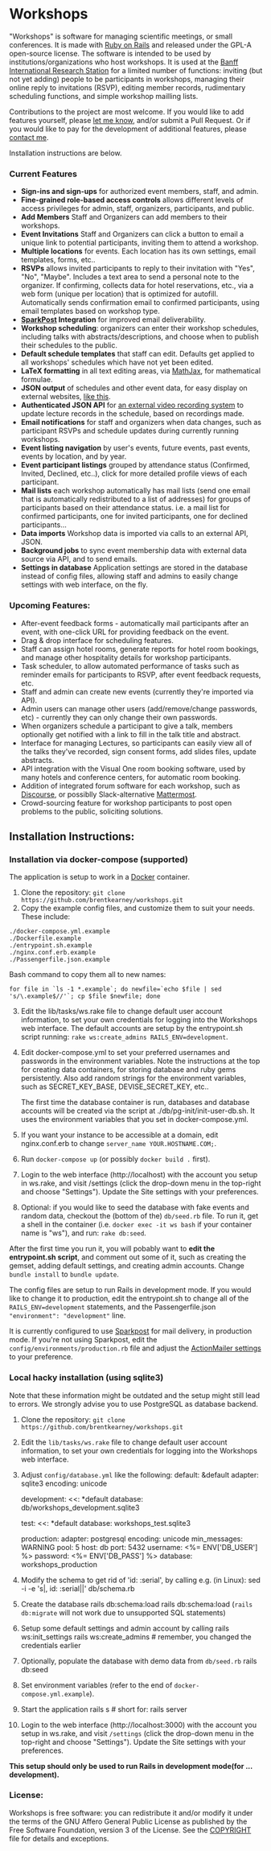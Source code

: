 # Workshops

"Workshops" is software for managing scientific meetings, or small conferences. It is made with [Ruby on Rails](http://rubyonrails.org)
and released under the GPL-A open-source license. The software is intended to be used by institutions/organizations
who host workshops. It is used at the
[Banff International Research Station](https://workshops.birs.ca/events/future) for a limited number of functions: inviting (but not yet adding)
people to be participants in workshops, managing their online reply to invitations (RSVP), editing member records, rudimentary scheduling functions,
and simple workshop mailling lists.

Contributions to the project are most welcome. If you would like to add features yourself, please
[let me know](mailto:brentk@birs.ca), and/or submit a Pull Request. Or if you would like to pay for the development of additional features,
please [contact me](mailto:brent@netmojo.ca).


Installation instructions are below.

### Current Features
* **Sign-ins and sign-ups** for authorized event members, staff, and admin.
* **Fine-grained role-based access controls** allows different levels of access privileges for admin, staff, organizers, participants, and public.
* **Add Members** Staff and Organizers can add members to their workshops.
* **Event Invitations** Staff and Organizers can click a button to email a unique link to potential participants, inviting them to attend a workshop.
* **Multiple locations** for events. Each location has its own settings, email templates, forms, etc..
* **RSVPs** allows invited participants to reply to their invitation with "Yes", "No", "Maybe". Includes a text area to send a personal note to the organizer. If confirming, collects data for hotel reservations, etc., via a web form (unique per location) that is optimized for autofill. Automatically sends confirmation email to confirmed participants, using email templates based on workshop type.
* **[SparkPost](https://www.sparkpost.com) Integration** for improved email deliverability.
* **Workshop scheduling**: organizers can enter their workshop schedules, including talks with abstracts/descriptions, and choose when to publish their schedules to the public.
* **Default schedule templates** that staff can edit. Defaults get applied to all workshops' schedules which have not yet been edited.
* **LaTeX formatting** in all text editing areas, via [MathJax](https://www.mathjax.org), for mathematical formulae.
* **JSON output** of schedules and other event data, for easy display on external websites, [like this](http://www.birs.ca/events/2017/5-day-workshops/17w5030/schedule).
* **Authenticated JSON API** for [an external video recording system](http://www.birs.ca/facilities/automated-video) to update lecture records in the schedule, based on recordings made.
* **Email notifications** for staff and organizers when data changes, such as participant RSVPs and schedule updates during currently running workshops.
* **Event listing navigation** by user's events, future events, past events, events by location, and by year.
* **Event participant listings** grouped by attendance status (Confirmed, Invited, Declined, etc..), click for more detailed profile views of each participant.
* **Mail lists** each workshop automatically has mail lists (send one email that is automatically redistributed to a list of addresses) for groups of participants based on their attendance status. i.e. a mail list for confirmed participants, one for invited participants, one for declined participants...
* **Data imports** Workshop data is imported via calls to an external API, JSON.
* **Background jobs** to sync event membership data with external data source via API, and to send emails.
* **Settings in database** Application settings are stored in the database instead of config files, allowing staff and admins to easily change settings with web interface, on the fly.


### Upcoming Features:
* After-event feedback forms - automatically mail participants after an event, with one-click URL for providing feedback on the event.
* Drag & drop interface for scheduling features.
* Staff can assign hotel rooms, generate reports for hotel room bookings, and manage other hospitality details for workshop participants.
* Task scheduler, to allow automated performance of tasks such as reminder emails for participants to RSVP, after event feedback requests, etc.
* Staff and admin can create new events (currently they're imported via API).
* Admin users can manage other users (add/remove/change passwords, etc) - currently they can only change their own passwords.
* When organizers schedule a participant to give a talk, members optionally get notified with a link to fill in the talk title and abstract.
* Interface for managing Lectures, so participants can easily view all of the talks they've recorded, sign consent forms, add slides files, update abstracts.
* API integration with the Visual One room booking software, used by many hotels and conference centers, for automatic room booking.
* Addition of integrated forum software for each workshop, such as [Discourse](http://www.discourse.org), or possiblly Slack-alternative [Mattermost](https://mattermost.com).
* Crowd-sourcing feature for workshop participants to post open problems to the public, soliciting solutions.


## Installation Instructions:

### Installation via docker-compose (supported)

The application is setup to work in a [Docker](http://www.docker.com) container.

1. Clone the repository: `git clone https://github.com/brentkearney/workshops.git`
2. Copy the example config files, and customize them to suit your needs. These include:
  ```
  ./docker-compose.yml.example
  ./Dockerfile.example
  ./entrypoint.sh.example
  ./nginx.conf.erb.example
  ./Passengerfile.json.example
  ```
  Bash command to copy them all to new names:
  ```
  for file in `ls -1 *.example`; do newfile=`echo $file | sed 's/\.example$//'`; cp $file $newfile; done
  ```
3. Edit the lib/tasks/ws.rake file to change default user account information, to set your own credentials for logging into the Workshops web interface. The default accounts are setup by the entrypoint.sh script running: `rake ws:create_admins RAILS_ENV=development`.
4. Edit docker-compose.yml to set your preferred usernames and passwords in the environment variables. Note the instructions
   at the top for creating data containers, for storing database and ruby gems persistently. Also add random strings for the
   environment variables, such as SECRET_KEY_BASE, DEVISE_SECRET_KEY, etc..

   The first time the database container is run, databases and database accounts will be created via the script at
   ./db/pg-init/init-user-db.sh. It uses the environment variables that you set in docker-compose.yml.
5. If you want your instance to be accessible at a domain, edit nginx.conf.erb to change `server_name YOUR.HOSTNAME.COM;`.
6. Run `docker-compose up` (or possibly `docker build .` first).
7. Login to the web interface (http://localhost) with the account you setup in ws.rake, and visit /settings (click the
  drop-down menu in the top-right and choose "Settings"). Update the Site settings with your preferences.
8. Optional: if you would like to seed the database with fake events and random data, checkout the (bottom of the) `db/seed.rb` file.
  To run it, get a shell in the container (i.e. `docker exec -it ws bash` if your container name is "ws"), and run: `rake db:seed`.

After the first time you run it, you will pobably want to **edit the entrypoint.sh script**, and comment out some of it, such as
creating the gemset, adding default settings, and creating admin accounts. Change `bundle install` to `bundle update`.

The config files are setup to run Rails in development mode. If you would like to change it to production, edit the entrypoint.sh
to change all of the `RAILS_ENV=development` statements, and the Passengerfile.json `"environment": "development"` line.

It is currently configured to use [Sparkpost](https://www.sparkpost.com) for mail delivery, in production mode. If you're not using Sparkpost, edit the `config/environments/production.rb` file and adjust the [ActionMailer settings](https://guides.rubyonrails.org/v4.0.0/configuring.html#configuring-action-mailer) to your preference.

### Local hacky installation (using sqlite3)

Note that these information might be outdated and the setup might still lead to errors.  We strongly advise you to use PostgreSQL as database backend.

1. Clone the repository: `git clone https://github.com/brentkearney/workshops.git`
1. Edit the `lib/tasks/ws.rake` file to change default user account information, to set your own credentials for logging into the Workshops web interface.
1. Adjust `config/database.yml` like the following:
    default: &default
      adapter: sqlite3
      encoding: unicode
    
    development:
      <<: *default
      database: db/workshops_development.sqlite3
    
    test:
      <<: *default
      database: workshops_test.sqlite3
    
    production:
      adapter: postgresql
      encoding: unicode
      min_messages: WARNING
      pool: 5
      host: db
      port: 5432
      username: <%= ENV['DB_USER'] %>
      password: <%= ENV['DB_PASS'] %>
      database: workshops_production

1. Modify the schema to get rid of 'id: :serial', by calling e.g. (in Linux):
    sed -i -e 's|, id: :serial||' db/schema.rb
1. Create the database
  rails db:schema:load
    rails db:schema:load
  (`rails db:migrate` will not work due to unsupported SQL statements)
1. Setup some default settings and admin account by calling
    rails ws:init_settings
    rails ws:create_admins # remember, you changed the credentials earlier
1. Optionally, populate the database with demo data from `db/seed.rb`
    rails db:seed
1. Set environment variables (refer to the end of `docker-compose.yml.example`).
1. Start the application
    rails s # short for: rails server
1. Login to the web interface (http://localhost:3000) with the account you setup in ws.rake, and visit `/settings` (click the drop-down menu in the top-right and choose "Settings"). Update the Site settings with your preferences.

**This setup should only be used to run Rails in development mode(for ... development).**


### License:
Workshops is free software: you can redistribute it and/or modify it under
the terms of the GNU Affero General Public License as published by the Free
Software Foundation, version 3 of the License. See the [COPYRIGHT](COPYRIGHT)
file for details and exceptions.
